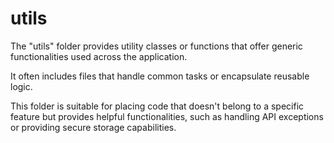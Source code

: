 # utils
The "utils" folder provides utility classes or functions that offer generic functionalities used across the application.

It often includes files that handle common tasks or encapsulate reusable logic.

This folder is suitable for placing code that doesn't belong to a specific feature but provides helpful functionalities, such as handling API exceptions or providing secure storage capabilities.